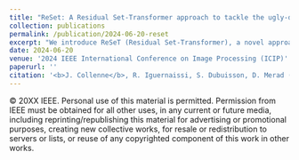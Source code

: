 ```yaml
---
title: "ReSet: A Residual Set-Transformer approach to tackle the ugly-duckling sign in melanoma detection"
collection: publications
permalink: /publication/2024-06-20-reset
excerpt: "We introduce ReSeT (Residual Set-Transformer), a novel approach to address the Ugly-Duckling Sign in melanoma detection. By comparing skin lesions within patients, our model effectively increases accuracy while remaining simple and lightweight, making it generalizable for other applications.<br/><img src='/images/reset.png'>"
date: 2024-06-20
venue: '2024 IEEE International Conference on Image Processing (ICIP)'
paperurl: ''
citation: '<b>J. Collenne</b>, R. Iguernaissi, S. Dubuisson, D. Merad (2024). "ReSet: A Residual Set-Transformer approach to tackle the ugly-duckling sign in melanoma detection." <i>International Conference on Image Processing. ICIP 2024. Abu Dhabi, UAE.</i>'
---
```


<!-- [Download paper here](https://julescollenne.github.io/papers/reset.pdf) -->

© 20XX IEEE. Personal use of this material is permitted. Permission from IEEE must be obtained for all other uses, in any current or future media, including reprinting/republishing this material for advertising or promotional purposes, creating new collective works, for resale or redistribution to servers or lists, or reuse of any copyrighted component of this work in other works.

